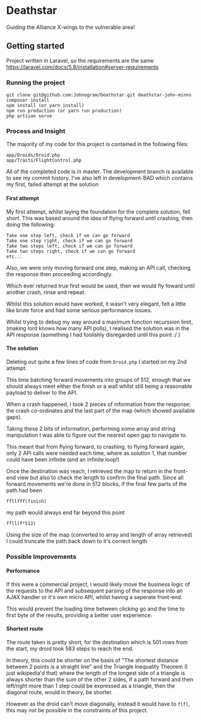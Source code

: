 # Deathstar
Guiding the Alliance X-wings to the vulnerable area!

## Getting started
Project written in Laravel, so the requirements are the same
https://laravel.com/docs/5.8/installation#server-requirements

### Running the project
```
git clone git@github.com:Johnogram/Deathstar.git deathstar-john-minns
composer install
npm install (or yarn install)
npm run production (or yarn run production)
php artisan serve
```

### Process and Insight
The majority of my code for this project is contained in the following files:
```
app/Droids/Droid.php
app/Traits/FlightControl.php
```

All of the completed code is in master.
The development branch is available to see my commit history.
I've also left in development-BAD which contains my first, failed attempt at the solution

#### First attempt
My first attempt, whilst laying the foundation for the complete solution, fell short.
This was based around the idea of flying forward until crashing, then doing the following:
```
Take one step left, check if we can go forward
Take one step right, check if we can go forward
Take two steps left, check if we can go forward
Take two steps right, check if we can go forward
etc...
```
Also, we were only moving forward one step, making an API call, checking the response then proceeding accordingly.

Which ever returned true first would be used, then we would fly foward until another crash, rinse and repeat.

Whilst this solution would have worked, it wasn't very elegant, felt a little like brute force and had some serious
performance issues.

Whilst trying to debug my way around a maximum function recurssion limit, (making lord knows how many API polls),
I realised the solution was in the API response (something I had foolishly disregarded until this point :/ )

#### The solution
Deleting out quite a few lines of code from `Droid.php` I started on my 2nd attempt.

This time batching forward movements into groups of 512, enough that we should always meet either the finish or a wall
whilst still being a reasonable payload to deliver to the API.

When a crash happened, I took 2 pieces of information from the response; the crash co-ordinates
and the last part of the map (which showed available gaps).

Taking these 2 bits of information, performing some array and string manipulation I was able to figure out the nearest open gap to navigate to.

This meant that from flying forward, to crashing, to flying forward again, only 2 API calls were needed each time,
where as solution 1, that number could have been infinite (and an infinite loop!)

Once the destination was reach, I retrieved the map to return in the front-end view but also to check the length
to confirm the final path. Since all forward movements we're done in 512 blocks,  if the final few parts of the path had been
```
ffllfff(finish)
```
my path would always end far beyond this point
```
ffll(f*512)
```
Using the size of the map (converted to array and length of array retrieved) I could truncate the path back down
to it's correct length

### Possible Improvements
#### Performance
If this were a commercial project, I would likely move the business logic of the requests to the API and subsequent
parsing of the response into an AJAX handler or it's own micro API, whilst having a seperate front-end.

This would prevent the loading time between clicking go and the time to first byte of the results, providing a better user experience.

#### Shortest route
The route taken is pretty short, for the destination which is 501 rows from the start, my droid took 583 steps to reach the end.

In theory, this could be shorter on the basis of "The shortest distance between 2 points is a straight line" and
the Triangle Inequality Theorem (I just wikipedia'd that) where the length of the longest side of a triangle
is always shorter than the sum of the other 2 sides, if a path forward and then left/right more than 1 step could
be expressed as a triangle, then the diagonal route, would in theory, be shorter.

However as the droid can't move diagonally, instead it would have to `flfl`, this may not be possible in
the constraints of this project.
